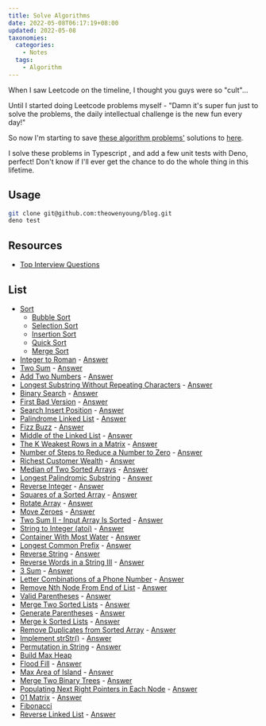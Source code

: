 ```yaml
---
title: Solve Algorithms
date: 2022-05-08T06:17:19+08:00
updated: 2022-05-08
taxonomies:
  categories:
    - Notes
  tags:
    - Algorithm
---
```


When I saw Leetcode on the timeline, I thought you guys were so "cult"...

Until I started doing Leetcode problems myself - "Damn it's super fun just to solve the problems, the daily intellectual challenge is the new fun every day!"

So now I'm starting to save [these algorithm problems'](https://leetcode.com/problemset/all/) solutions to [here](https://github.com/theowenyoung/blog/tree/main/content/algorithms).

I solve these problems in Typescript , and add a few unit tests with Deno, perfect! Don't know if I'll ever get the chance to do the whole thing in this lifetime.

<!-- more -->

## Usage

```bash
git clone git@github.com:theowenyoung/blog.git
deno test
```

## Resources

- [Top Interview Questions](https://leetcode.com/problem-list/top-interview-questions/)

## List

- [Sort](./sort_test.ts)
  - [Bubble Sort](./bubble_sort.ts)
  - [Selection Sort](./selection_sort.ts)
  - [Insertion Sort](./insertion_sort.ts)
  - [Quick Sort](./quick_sort.ts)
  - [Merge Sort](./merge_sort.ts)
- [Integer to Roman](https://leetcode.com/problems/integer-to-roman/) - [Answer](./roman_to_integer_test.ts)
- [Two Sum](https://leetcode.com/problems/two-sum/) - [Answer](./two_sum_test.ts)
- [Add Two Numbers](https://leetcode.com/problems/add-two-numbers/) - [Answer](./add_two_numbers_test.ts)
- [Longest Substring Without Repeating Characters](https://leetcode.com/problems/longest-substring-without-repeating-characters/) - [Answer](./longest_substring_without_repeating_characters_test.ts)
- [Binary Search](https://leetcode.com/problems/binary-search/) - [Answer](./binary_search_test.ts)
- [First Bad Version](https://leetcode.com/problems/first-bad-version/) - [Answer](./first_bad_version_test.ts)
- [Search Insert Position](https://leetcode.com/problems/search-insert-position/) - [Answer](./search_insert_position_test.ts)
- [Palindrome Linked List](https://leetcode.com/problems/palindrome-linked-list/) - [Answer](./palindrome_linked_list_test.ts)
- [Fizz Buzz](https://leetcode.com/problems/fizz-buzz/) - [Answer](./fizz_buzz_test.ts)
- [Middle of the Linked List](https://leetcode.com/problems/middle-of-the-linked-list/) - [Answer](./middle_of_the_linked_list_test.ts)
- [The K Weakest Rows in a Matrix](https://leetcode.com/problems/the-k-weakest-rows-in-a-matrix/) - [Answer](./the_k_weakest_rows_in_a_matrix_test.ts)
- [Number of Steps to Reduce a Number to Zero](https://leetcode.com/problems/number-of-steps-to-reduce-a-number-to-zero/) - [Answer](./number_of_steps_to_reduce_a_number_to_zero_test.ts)
- [Richest Customer Wealth](https://leetcode.com/problems/richest-customer-wealth/) - [Answer](./richest_customer_wealth_test.ts)
- [Median of Two Sorted Arrays](https://leetcode.com/problems/median-of-two-sorted-arrays/) - [Answer](./median_of_two_sorted_arrays_test.ts)
- [Longest Palindromic Substring](https://leetcode.com/problems/longest-palindromic-substring/) - [Answer](./longest_palindromic_substring_test.ts)
- [Reverse Integer](https://leetcode.com/problems/reverse-integer/) - [Answer](./reverse_integer_test.ts)
- [Squares of a Sorted Array](https://leetcode.com/problems/squares-of-a-sorted-array/) - [Answer](./squares_of_a_sorted_array_test.ts)
- [Rotate Array](https://leetcode.com/problems/rotate-array/) - [Answer](./rotate_array_test.ts)
- [Move Zeroes](https://leetcode.com/problems/move-zeroes/) - [Answer](./move_zeroes_test.ts)
- [Two Sum II - Input Array Is Sorted](https://leetcode.com/problems/two-sum-ii-input-array-is-sorted/) - [Answer](./two_sum_ii_input_array_is_sorted_test.ts)
- [String to Integer (atoi)](https://leetcode.com/problems/string-to-integer-atoi/) - [Answer](./string_to_integer_atoi_test.ts)
- [Container With Most Water](https://leetcode.com/problems/container-with-most-water/) - [Answer](./container_with_most_water_test.ts)
- [Longest Common Prefix](https://leetcode.com/problems/longest-common-prefix/) - [Answer](./longest_common_prefix_test.ts)
- [Reverse String](https://leetcode.com/problems/reverse-string/) - [Answer](./reverse_string_test.ts)
- [Reverse Words in a String III](https://leetcode.com/problems/reverse-words-in-a-string-iii/) - [Answer](./reverse_words_in_a_string_iii_test.ts)
- [3 Sum](https://leetcode.com/problems/3sum/) - [Answer](./3sum_test.ts)
- [Letter Combinations of a Phone Number](https://leetcode.com/problems/letter-combinations-of-a-phone-number/) - [Answer](./letter_combinations_of_a_phone_number_test.ts)
- [Remove Nth Node From End of List](https://leetcode.com/problems/remove-nth-node-from-end-of-list/) - [Answer](./remove_nth_node_from_end_of_list_test.ts)
- [Valid Parentheses](https://leetcode.com/problems/valid-parentheses/) - [Answer](./valid_parentheses_test.ts)
- [Merge Two Sorted Lists](https://leetcode.com/problems/merge-two-sorted-lists/) - [Answer](./merge_two_sorted_lists_test.ts)
- [Generate Parentheses](https://leetcode.com/problems/generate-parentheses/) - [Answer](./generate_parentheses_test.ts)
- [Merge k Sorted Lists](https://leetcode.com/problems/merge-k-sorted-lists/) - [Answer](./merge_k_sorted_lists_test.ts)
- [Remove Duplicates from Sorted Array](https://leetcode.com/problems/remove-duplicates-from-sorted-array/) - [Answer](./remove_duplicates_from_sorted_array_test.ts)
- [Implement strStr()](https://leetcode.com/problems/implement-strstr/) - [Answer](./implement_strstr_test.ts)
- [Permutation in String](https://leetcode.com/problems/permutation-in-string/) - [Answer](./permutation_in_string_test.ts)
- [Build Max Heap](./build_max_heap_test.ts)
- [Flood Fill](https://leetcode.com/problems/flood-fill/) - [Answer](./flood_fill_test.ts)
- [Max Area of Island](https://leetcode.com/problems/max-area-of-island/) - [Answer](./max_area_of_island_test.ts)
- [Merge Two Binary Trees](https://leetcode.com/problems/merge-two-binary-trees/submissions/) - [Answer](./merge_two_binary_trees_test.ts)
- [Populating Next Right Pointers in Each Node](https://leetcode.com/problems/populating-next-right-pointers-in-each-node/) - [Answer](./populating_next_right_pointers_in_each_node_test.ts)
- [01 Matrix](https://leetcode.com/problems/01-matrix/) - [Answer](./01_matrix_test.ts)
- [Fibonacci](./fibonacci_test.ts)
- [Reverse Linked List](https://leetcode.com/problems/reverse-linked-list/) - [Answer](./reverse_linked_list_test.ts)
